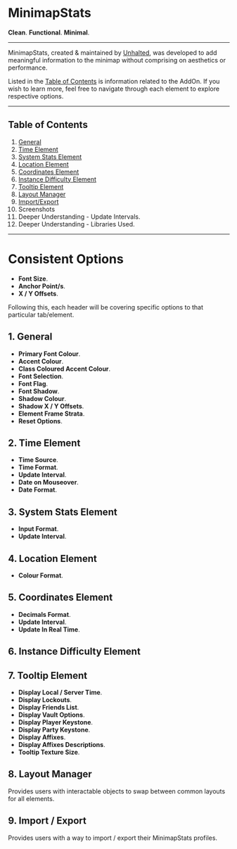 # MinimapStats
**Clean**. **Functional**. **Minimal**.

<hr>

MinimapStats, created & maintained by [Unhalted](https://github.com/DaleHuntGB), was developed to add meaningful information to the minimap without comprising on aesthetics or performance.

Listed in the [Table of Contents](#table-of-contents) is information related to the AddOn. If you wish to learn more, feel free to navigate through each element to explore respective options.

<hr>

## Table of Contents

1. [General](#1-general)
2. [Time Element](#2-time-element)
3. [System Stats Element](#3-system-stats-element)
4. [Location Element](#4-location-element)
5. [Coordinates Element](#5-coordinates-element)
6. [Instance Difficulty Element](#6-instance-difficulty-element)
7. [Tooltip Element](#7-tooltip-element)
8. [Layout Manager](#8-layout-manager)
8. [Import/Export](#9-import--export)
9. Screenshots
10. Deeper Understanding - Update Intervals.
11. Deeper Understanding - Libraries Used.

<hr>

# Consistent Options

- **Font Size**.
- **Anchor Point/s**.
- **X / Y Offsets**.

Following this, each header will be covering specific options to that particular tab/element.

## 1. General

- **Primary Font Colour**.
- **Accent Colour**.
- **Class Coloured Accent Colour**.
- **Font Selection**.
- **Font Flag**.
- **Font Shadow**.
- **Shadow Colour**.
- **Shadow X / Y Offsets**.
- **Element Frame Strata**.
- **Reset Options**.

## 2. Time Element

- **Time Source**.
- **Time Format**.
- **Update Interval**.
- **Date on Mouseover**.
- **Date Format**.

## 3. System Stats Element

- **Input Format**.
- **Update Interval**.

## 4. Location Element

- **Colour Format**.

## 5. Coordinates Element

- **Decimals Format**.
- **Update Interval**.
- **Update In Real Time**.

## 6. Instance Difficulty Element

## 7. Tooltip Element

- **Display Local / Server Time**.
- **Display Lockouts**.
- **Display Friends List**.
- **Display Vault Options**.
- **Display Player Keystone**.
- **Display Party Keystone**.
- **Display Affixes**.
- **Display Affixes Descriptions**.
- **Tooltip Texture Size**.

## 8. Layout Manager

Provides users with interactable objects to swap between common layouts for all elements.

## 9. Import / Export

Provides users with a way to import / export their MinimapStats profiles.

